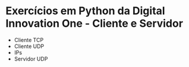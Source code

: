 # Exercícios em Python da Digital Innovation One - Cliente e Servidor

- Cliente TCP
- Cliente UDP
- IPs
- Servidor UDP